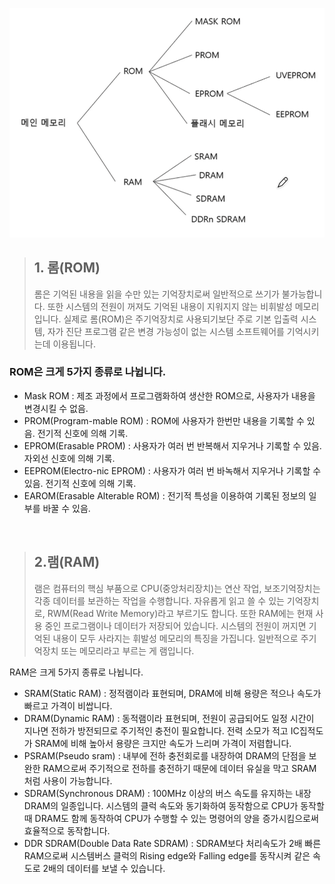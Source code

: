 ![alt text](<../ETC/Screenshot 2024-02-27 at 16.51.46.png>)

> ## 1. 롬(ROM)
>롬은 기억된 내용을 읽을 수만 있는 기억장치로써 일반적으로 쓰기가 불가능합니다. 또한 시스템의 전원이 꺼져도 기억된 내용이 지워지지 않는 비휘발성 메모리입니다. 실제로 롬(ROM)은 주기억장치로 사용되기보단 주로 기본 입출력 시스템, 자가 진단 프로그램 같은 변경 가능성이 없는 시스템 소프트웨어를 기억시키는데 이용됩니다.
 
### ROM은 크게 5가지 종류로 나뉩니다.

- Mask ROM : 제조 과정에서 프로그램화하여 생산한 ROM으로, 사용자가 내용을 변경시킬 수 없음.
- PROM(Program-mable ROM) : ROM에 사용자가 한번만 내용을 기록할 수 있음. 전기적 신호에 의해 기록.
- EPROM(Erasable PROM) : 사용자가 여러 번 반복해서 지우거나 기록할 수 있음. 자외선 신호에 의해 기록.
- EEPROM(Electro-nic EPROM) : 사용자가 여러 번 바녹해서 지우거나 기록할 수 있음. 전기적 신호에 의해 기록.
- EAROM(Erasable Alterable ROM) : 전기적 특성을 이용하여 기록된 정보의 일부를 바꿀 수 있음.

 
> ## 2.램(RAM)
>램은 컴퓨터의 핵심 부품으로 CPU(중앙처리장치)는 연산 작업, 보조기억장치는 각종 데이터를 보관하는 작업을 수행합니다. 자유롭게 읽고 쓸 수 있는 기억장치로, RWM(Read Write Memory)라고 부르기도 합니다. 또한 RAM에는 현재 사용 중인 프로그램이나 데이터가 저장되어 있습니다. 시스템의 전원이 꺼지면 기억된 내용이 모두 사라지는 휘발성 메모리의 특징을 가집니다. 일반적으로 주기억장치 또는 메모리라고 부르는 게 램입니다.
 

RAM은 크게 5가지 종류로 나뉩니다.

- SRAM(Static RAM) : 정적램이라 표현되며, DRAM에 비해 용량은 적으나 속도가 빠르고 가격이 비쌉니다.
- DRAM(Dynamic RAM) : 동적램이라 표현되며, 전원이 공급되어도 일정 시간이 지나면 전하가 방전되므로 주기적인 충전이 필요합니다. 전력 소모가 적고 IC집적도가 SRAM에 비해 높아서 용량은 크지만 속도가 느리며 가격이 저렴합니다.
- PSRAM(Pseudo sram) : 내부에 전하 충전회로를 내장하여 DRAM의 단점을 보완한 RAM으로써 주기적으로 전하를 충전하기 때문에 데이터 유실을 막고 SRAM처럼 사용이 가능합니다.
- SDRAM(Synchronous DRAM) : 100MHz 이상의 버스 속도를 유지하는 내장 DRAM의 일종입니다. 시스템의 클럭 속도와 동기화하여 동작함으로 CPU가 동작할 때 DRAM도 함께 동작하여 CPU가 수행할 수 있는 명령어의 양을 증가시킴으로써 효율적으로 동작합니다.
- DDR SDRAM(Double Data Rate SDRAM) : SDRAM보다 처리속도가 2배 빠른 RAM으로써 시스템버스 클럭의 Rising edge와 Falling edge를 동작시켜 같은 속도로 2배의 데이터를 보낼 수 있습니다.
